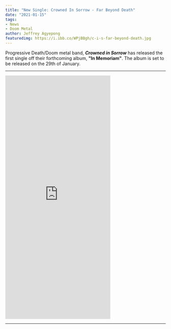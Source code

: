 ```yaml
---
title: "New Single: Crowned In Sorrow - Far Beyond Death"
date: "2021-01-15"
tags:
- News
- Doom Metal
author: Jeffrey Agyepong
featuredimg: https://i.ibb.co/WPjBBgh/c-i-s-far-beyond-death.jpg
---
```


Progressive Death/Doom metal band, ***Crowned in Sorrow*** has released the first single off their forthcoming album, **"In Memoriam"**. The album is set to be released on the 29th of January.

<hr>

<iframe style="border: 0; width: 330px; height: 766px;" src="https://bandcamp.com/EmbeddedPlayer/album=3443421701/size=large/bgcol=ffffff/linkcol=0687f5/transparent=true/" seamless><a href="https://crownedinsorrow.bandcamp.com/album/in-memoriam">In Memoriam by Crowned in Sorrow</a></iframe>

<hr>